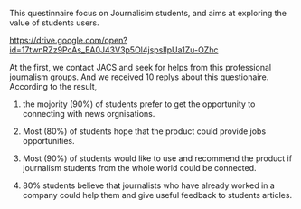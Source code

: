 This questinnaire focus on Journalisim students, and aims at exploring the value of students users.  

https://drive.google.com/open?id=17twnRZz9PcAs_EA0J43V3p5Ol4jspsIlpUa1Zu-OZhc  

At the first, we contact JACS and seek for helps from this professional journalism groups. 
And we received 10 replys about this questionaire.  
According to the result,  

1. the mojority (90%) of students prefer to get the opportunity to connecting with news orgnisations.  

2. Most (80%) of students hope that the product could provide jobs opportunities.  

3. Most (90%) of students would like to use and recommend the product if journalism students from the whole world could be connected.  

4. 80% students believe that journalists who have already worked in a company could help them and give useful feedback to students articles.  


